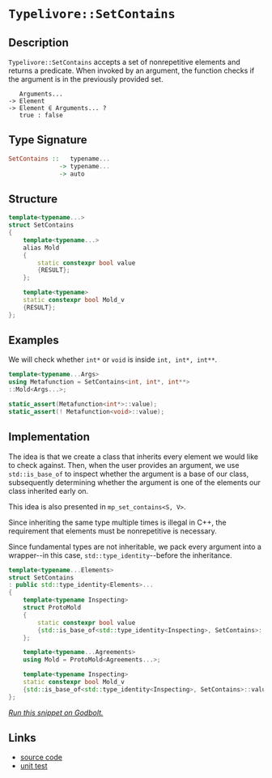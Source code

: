 <!-- Copyright 2024 Feng Mofan
SPDX-License-Identifier: Apache-2.0 -->

# `Typelivore::SetContains`

## Description

`Typelivore::SetContains` accepts a set of nonrepetitive elements and returns a predicate.
When invoked by an argument, the function checks if the argument is in the previously provided set.
<pre><code>   Arguments...
-> Element
-> Element &in; Arguments... ?
   true : false</code></pre>

## Type Signature

```Haskell
SetContains ::   typename...
              -> typename...
              -> auto
```

## Structure

```C++
template<typename...>
struct SetContains
{
    template<typename...>
    alias Mold
    {
        static constexpr bool value
        {RESULT};
    };

    template<typename>
    static constexpr bool Mold_v
    {RESULT};
};
```

## Examples

We will check whether `int*` or `void`  is inside `int, int*, int**`.

```C++
template<typename...Args>
using Metafunction = SetContains<int, int*, int**>
::Mold<Args...>;

static_assert(Metafunction<int*>::value);
static_assert(! Metafunction<void>::value);
```

## Implementation

The idea is that we create a class that inherits every element we would like to check against.
Then, when the user provides an argument, we use `std::is_base_of` to inspect whether the argument is a base of our class, subsequently determining whether the argument is one of the elements our class inherited early on.

This idea is also presented in `mp_set_contains<S, V>`.

Since inheriting the same type multiple times is illegal in C++, the requirement that elements must be nonrepetitive is necessary.

Since fundamental types are not inheritable, we pack every argument into a wrapper--in this case, `std::type_identity`--before the inheritance.

```C++
template<typename...Elements>
struct SetContains
: public std::type_identity<Elements>...
{
    template<typename Inspecting>
    struct ProtoMold
    {   
        static constexpr bool value 
        {std::is_base_of<std::type_identity<Inspecting>, SetContains>::value};
    };

    template<typename...Agreements>
    using Mold = ProtoMold<Agreements...>;

    template<typename Inspecting>
    static constexpr bool Mold_v 
    {std::is_base_of<std::type_identity<Inspecting>, SetContains>::value};
};
```

[*Run this snippet on Godbolt.*](https://godbolt.org/#z:OYLghAFBqd5QCxAYwPYBMCmBRdBLAF1QCcAaPECAMzwBtMA7AQwFtMQByARg9KtQYEAysib0QXACx8BBAKoBnTAAUAHpwAMvAFYTStJg1DIApACYAQuYukl9ZATwDKjdAGFUtAK4sGe1wAyeAyYAHI%2BAEaYxCAAzKQADqgKhE4MHt6%2BekkpjgJBIeEsUTHxdpgOaUIETMQEGT5%2BXLaY9nkM1bUEBWGR0XG2NXUNWc0KQ93BvcX9sQCUtqhexMjsHOaxwcjeWADUJrFuXo60hACeB9gmGgCC1zcEmCwJBo8HbgRnCYysmAB0AOw9DYggUl3u42IXgcuyEmHqsiYwTBtxAuwSXgip2Qu3G6BAIE%2B3wA%2BngsIJzu8gU9GAQwbFsAC/vcTAB2Ky3XZc3aPZ6vTDvIk/Ni7ACSDAU30qRnBnO5kOhBF2ymIqCIAFlPOh7tz9uzuTrdfKao4cWgJY9VAliLsIqhPLsAG5iLyYfZyo16ix4gl4BTEiJMJTE1BUd4%2BwlfTCk8mOT7vcWSiqOGUM0iw%2BEeQRIiWXAnO7wC1kAEQOHJuurZpdi5cNXN5LyYb0OQuYbCZN2AxEwNNBsor3K8KSMu01tHQ%2B1ixeVqo1Wvene7vbpTPBNZZHp5T0bzY%2BUbbbsTUpTwH7uvGTbwZoE40wVptdodY/QxMd7oHXLZ3oI%2BJAfoDQbRqG4Y/gSQoxrSlKHEeybBKeaYZgi2bInmIAFq6VZliyJZYbc9wAPQAFTESRpH4QRJEACrYEIlEkeRtxEaRzEMXceFmJsDDbF4ezvMcdBQVceG3A2/KCvuvwdsQwD0kJNxDnBo7wkwVBeFx7STtOcJITUKGHMEBDpgZhFGYIxH9gSz4LtJCirgyuFsTcF6msSQZKHUEDqspqnqWk7zGah6GYHMDnOVerkKO5BAQGAYBKTUPmVAI7yOqgZKBS6wVlhwCy0JwACsvB%2BNwvCoJwbjWNYuJLCsbobDwpAEJoOULAA1iA%2BWsn8sQABwAGysrEA0aL1g0AJzxHlHCSLwLASBoGikMVWikGVHC8AoICLU1HBaAscCwDAiAgEsBAYoZFAQGgzx0NEoS/Jwqj9QAtH1ki7MAyA4lIfxmLwmD4EQxBkno/CCCIYjsFIMiCIoKjqLtOh6AA7sQTAJJwPC5QVRXNatnAAPLHOduyhrsT19a972fd9ki/bsEAeDd9A2vVcy8Dte2kBASDXQkt1kJdfMCyAwBSGYfB0I8xCbRAER4xEwS1GcmO8IrzDEGcBMRNoyaq6Q10ggQBMMLQKuI6QWARF4wBuGItCbSVltPIYwDiBb%2BDdpUjqYI7K13hUxxrA1BmtHjpwRGjmseFgeMEMDc1Oz7xB2koxYu0YpxGM1CxUAYMkAGp4JgyME98xUNWDwiiOI0NV3Dah47ozQGNnpiWNY%2Bh4BEm2QAsqAJO0jvPXiBzFu3ViWGYK2oMnwNYL3EALOUSV%2BBArgjE0pCBFMRQlNkySpAIm8H7kaQ9Hv/RjK0sECJ0wyeI0egr%2B09%2BTIUfQxGMEwn9/XQX5/CQy8aqrCAfoHGS08ZrXJi9N6H0vq7B%2BmYBmuBCAkH2BxLg7NGo5wWAgTATAsAxCXqQdqkhYh/AmqySQGhJBmEkH1Ba%2BU%2BpjXAdNWacQuB/D6lwPqPUxo9V4flSQXB8oTT6pAi2a0NpbRwYjfaR0eYnWJsccglBhYs3umwTgtQWCOlZM9Jguxtiu0QWNP4XD/aAxICDZoVcIa12kPXJQjcLa6AlqjdGqtsYcEKpImehMVFKjJro/RhjjGt2AGYixfwNAMyZvzFmGDYhmGwZzHK3NeaoGZtENRV1smJP6KEgxJijBcDGlwRaNBaDS1lvLC26tlb60aZrbWusHD60NrSE2Zs8ZWxtnbWgDt9ZYBYK7d2K1PawR9n7f6qhA6PH1qHKaK0I5RzODHNYK1454ETg1ZOqdMDpzGZnOCOc%2BD5wUEXEuZdGD63sTXKGTjZANwRitdx%2BhXYoEqpYLuPd4D90HmkYeo8pwT2sNPUqc8yS%2BwBS0NoaQXAMHcI/UY29kUAJmF/RIh92i/xxWffIu9AHXwRXfH%2BqKt4vyqBMTF%2B8/4P0yFS2lxKsVgIUCAqGPi/HLVKpwXYxTwmlKieUmJcSICoKBskrBHNcGkHwYQ/oJCpozVIHNWI5jaGsjEayQadCGEiP8Xy9athZHpIUfAJRp1zp5I0XdB6HBdFwJYAoR0OJHSiv5OMf61j56g1kA4p5MN5AuLeUjeIniMYlW5bjKRgSzrHFJlQAVxAWDOtde6z1TZfZKkZgUgWyT5iyvkZklA%2BaWa2vLf0N1CQEivnKcSL1BBXKprepLGp0Q6kKyVprZpPatY6z1k7Lpggenm0mZga2tt7aOwaqM8ZWzeBTO9rCi2AdkBByWYIMOFs1nK02XHBO%2BsDnJCORnN2ZyS15yYIXYupdy73IDY8iQzzYahqbgMSJ3yO6/IjovQFQ9OD4R9OCqeM9oULzhdS5w69kX4p3h/NlzQchH3SJS0%2BqG6VX3hbfDoFKmXPxvqvN%2BWHsUXkZU/Bl79pj0uAcsUBWC2E8qgfyp170XVuqdFmx44wUG%2BulWkuVCqiGUB8aquaZhzGxFiPlfKtDKkjViKyPhRr8Yms2ttOVZCzDcK4CkvqKSxo8LMIw1kbDYixoCSa81Pi/qqekXIvaCxk4pGcJIIAA%3D)

## Links

- [source code](../../../../conceptrodon/typelivore/set_contains.hpp)
- [unit test](../../../../tests/unit/typelivore/set_contains.test.hpp)
